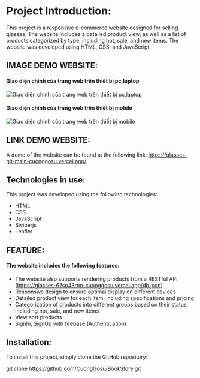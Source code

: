 # Project Introduction:

This project is a responsive e-commerce website designed for selling glasses. The website includes a detailed product view, as well as a list of products categorized by type, including hot, sale, and new items. The website was developed using HTML, CSS, and JavaScript.

## IMAGE DEMO WEBSITE:

#### Giao diện chính của trang web trên thiết bị pc,laptop

![Giao diện chính của trang web trên thiết bị pc,laptop](https://scontent.fdad3-6.fna.fbcdn.net/v/t1.15752-9/336478089_603658321315807_6465524635536255184_n.png?_nc_cat=109&ccb=1-7&_nc_sid=ae9488&_nc_ohc=4o6aWXHRrA0AX8MXPqV&_nc_ht=scontent.fdad3-6.fna&oh=03_AdS0gG7HdGJ8ihAF_IBUcDfq61IMwZs6Gn9SXBwgeaqTzw&oe=6441570A)

#### Giao diện chính của trang web trên thiết bị mobile

![Giao diện chính của trang web trên thiết bị mobile](https://scontent.fdad3-6.fna.fbcdn.net/v/t1.15752-9/336321561_433585508974829_2944348642883139683_n.png?_nc_cat=109&ccb=1-7&_nc_sid=ae9488&_nc_ohc=XYEAvMepgksAX-D8Po9&_nc_ht=scontent.fdad3-6.fna&oh=03_AdROybPUxd2JdLjz6Fmr6KUC2yfUrr0Nc3iyhxW1ZW_VGQ&oe=64414BB9)

## LINK DEMO WEBSITE:

A demo of the website can be found at the following link: https://glasses-git-main-cuonggosu.vercel.app/

## Technologies in use:

This project was developed using the following technologies:

- HTML
- CSS
- JavaScript
- Swiperjs
- Leaflet

## FEATURE:

#### The website includes the following features:

- The website also supports rendering products from a RESTful API (https://glasses-67sp43rtm-cuonggosu.vercel.app/db.json)
- Responsive design to ensure optimal display on different devices
- Detailed product view for each item, including specifications and pricing
- Categorization of products into different groups based on their status, including hot, sale, and new items
- View sort products
- SignIn, SignUp with firebase (Authentication)

## Installation:

To install this project, simply clone the GitHub repository:

git clone https://github.com/CuongGosu/BookStore.git
